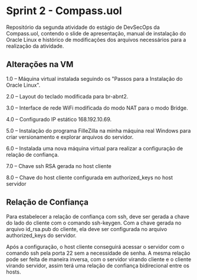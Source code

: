 # Sprint 2 - Compass.uol
Repositório da segunda atividade do estágio de DevSecOps da Compass.uol, contendo o slide de apresentação, manual de instalação do Oracle Linux e histórico de modificações dos arquivos necessários para a realização da atividade.

## Alterações na VM
<p>1.0	– Máquina virtual instalada seguindo os "Passos para a Instalação do Oracle Linux". <p>
<p>2.0	– Layout do teclado modificada para br-abnt2.<p>
<p>3.0	– Interface de rede WiFi modificada do modo NAT para o modo Bridge.<p>
<p>4.0	– Configurado IP estático 168.192.10.69.<p>
<p>5.0	– Instalação do programa FilleZilla na minha máquina real Windows para criar versionamento e explorar arquivos do servidor.<p>
<p>6.0	– Instalada uma nova máquina virtual para realizar a configuração de relação de confiança.<p>
<p>7.0	– Chave ssh RSA gerada no host cliente<p>
<p>8.0	– Chave do host cliente configurada em authorized_keys no host servidor<p>

## Relação de Confiança
<p>Para estabelecer a relação de confiança com ssh, deve ser gerada a chave do lado do cliente com o comando ssh-keygen. Com a chave gerada no arquivo id_rsa.pub do cliente, ela deve ser configurada no arquivo authorized_keys do servidor.<p>
<p>Após a configuração, o host cliente conseguirá acessar o servidor com o comando ssh pela porta 22 sem a necessidade de senha. A mesma relação pode ser feita de maneira inversa, com o servidor virando cliente e o cliente virando servidor, assim terá uma relação de confiança bidirecional entre os hosts.<p>
